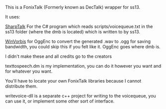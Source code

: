 This is a FonixTalk (Formerly known as DecTalk) wrapper for ss13.

It uses: 

[SharpTalk](https://github.com/whatsecretproject/SharpTalk) For the C# program which reads scripts/voicequeue.txt in the ss13 folder (where the dmb is located) which is written to by ss13.

[WinVorbis](http://www.stationplaylist.com/winvorbis/) for OggEnc to convert the generated .wav to .ogg for saving bandwidth, you could skip this if you felt like it. OggEnc goes where dmb is.

I didn't make these and all credits go to the creators

texttospeech.dm is my implementation, you can do it however you want and for whatever you want.


You'll have to locate your own FonixTalk libraries because I cannot distribute them.

writevoice-dll is a separate c++ project for writing to the voicequeue, you can use it, or implement some other sort of interface.
